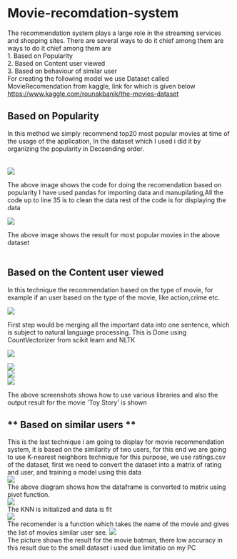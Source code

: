 # **Movie-recomdation-system**

The recommendation system plays a large role in the  streaming services and shopping sites.
There are several ways to do it chief among them are ways to do it chief among them are </br>
    1. Based on Popularity </br>
    2. Based on Content user viewed </br>
    3. Based on behaviour of similar user </br>
For creating the following model we use Dataset called MovieRecomendation from kaggle, link for which is given below  </br>
https://www.kaggle.com/rounakbanik/the-movies-dataset
## **Based on Popularity** ##
In this method we simply recommend top20 most popular movies at time of the usage of the application, In the dataset which I used i did it by organizing the popularity in Decsending order. </br>
</br>
</br>
![](image/Screenshot%20(44).png)</br>

The above image shows the code for doing the recomendation based on popularity I have used pandas for importing data and manupilating,All the code up to line 35 is to clean the data rest of the code is for displaying the data </br>

![](image/Screenshot%20(47).png)</br>

The above image shows the result for most popular movies in the above dataset</br>
</br>

## **Based on the Content user viewed** ##
In this technique the recommendation based on the type of movie, for example if an user based on the type of the movie, like action,crime etc.</br>

![](image/Screenshot%20(49).png)</br>

First step would be merging all the important data into one sentence, which is subject to natural language processing. This is Done using CountVectorizer from scikit learn and NLTK

![](image/Screenshot%20(49).png)</br>

![](image/Screenshot%20(53).png)</br>
![](image/Screenshot%20(54).png)</br>
![](image/Screenshot%20(55).png)</br>

The above screenshots shows how to use various libraries and also the output result for the movie 'Toy Story' is shown</br>

## ** Based on similar users ** ##
This is the last technique i am going to display for movie recommendation system, it is based on the similarity of two users, for this end we are going to use K-nearest neighbors technique for this purpose, we use ratings.csv of the dataset, first we need to convert the dataset into a matrix of rating and user, and training a model using this data </br>
![](image/Screenshot%20(60).png)</br>
The above diagram shows how the dataframe is converted to matrix using pivot function.</br>
![](image/Screenshot%20(61).png)</br>
The KNN is initialized and data is fit</br>
![](image/Screenshot%20(62).png)</br>
The recomender is a function which takes the name of the movie and gives the list of movies similar user see.
![](image/Screenshot%20(63).png)</br>
The picture shows the result for the movie batman, there low accuracy in this result due to the small dataset i used due limitatio on my PC


    


